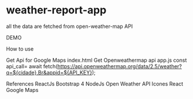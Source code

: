 # weather-report-app
all the data are fetched from open-weather-map API



DEMO

How to use

Get Api for Google Maps index.html <script type="text/javascript" src="https://maps.googleapis.com/maps/api/js?key=[YOUR-API-KEY]&libraries=geometry,places"></script>
Get Openweathermap api app.js const api_call= await fetch(https://api.openweathermap.org/data/2.5/weather?q=${cidade},Br&appid=${API_KEY});

References
ReactJs
Bootstrap 4
NodeJs
Open Weather API
Icones
React Google Maps
